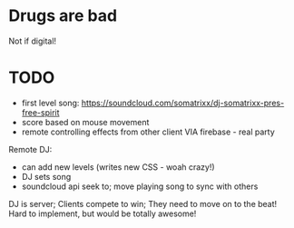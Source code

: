 # Drugs are bad

Not if digital!


# TODO

- first level song: https://soundcloud.com/somatrixx/dj-somatrixx-pres-free-spirit
- score based on mouse movement
- remote controlling effects from other client VIA firebase - real party


Remote DJ:

- can add new levels (writes new CSS - woah crazy!)
- DJ sets song
- soundcloud api seek to; move playing song to sync with others

DJ is server; Clients compete to win; They need to move on to the beat! Hard to
implement, but would be totally awesome!
